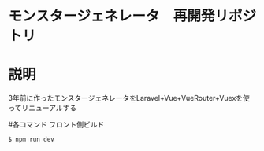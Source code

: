 # モンスタージェネレータ　再開発リポジトリ
# 説明
3年前に作ったモンスタージェネレータをLaravel+Vue+VueRouter+Vuexを使ってリニューアルする

#各コマンド
フロント側ビルド

```console:console
$ npm run dev
```
